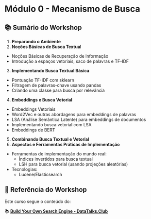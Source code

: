 # Módulo 0 - Mecanismo de Busca

## 📚 Sumário do Workshop

1. **Preparando o Ambiente**
2. **Noções Básicas de Busca Textual**
- Noções Básicas de Recuperação de Informação
- Introdução a espaços vetoriais, saco de palavras e TF-IDF
3. **Implementando Busca Textual Básica**
- Pontuação TF-IDF com sklearn
- Filtragem de palavras-chave usando pandas
- Criando uma classe para busca por relevância
4. **Embeddings e Busca Vetorial**
- Embeddings Vetoriais
- Word2Vec e outras abordagens para embeddings de palavras
- LSA (Análise Semântica Latente) para embeddings de documentos
- Implementando busca vetorial com LSA
- Embeddings de BERT
5. **Combinando Busca Textual e Vetorial**
6. **Aspectos e Ferramentas Práticas de Implementação**
- Ferramentas de implementação do mundo real:
    * Índices invertidos para busca textual
    * LSH para busca vetorial (usando projeções aleatórias)
- Tecnologias:
    * Lucene/Elasticsearch

## 📌 Referência do Workshop

Este curso segue o conteúdo do:

📚 **[Build Your Own Search Engine - DataTalks.Club](https://github.com/alexeygrigorev/build-your-own-search-engine)**

